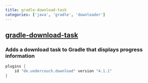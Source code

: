 ```yaml
---
title: gradle-download-task
categories: ['java', 'gradle', 'downloader']
---
```

## [gradle-download-task](https://github.com/michel-kraemer/gradle-download-task)

### Adds a download task to Gradle that displays progress information


```groovy
plugins {
    id "de.undercouch.download" version "4.1.1"
}
```
